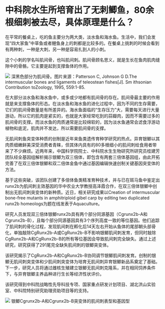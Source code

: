 # 中科院水生所培育出了无刺鲫鱼，80余根细刺被去尽，具体原理是什么？

在平常的餐桌上，吃的鱼主要分为两大类，淡水鱼和海水鱼。生活中，我们会发现“四大家鱼”中草鱼或者鲤鱼身上的刺都是比较多的。在餐桌上挑刺的时候会看到有两种刺，一种是大刺，另一种是容易扎到人的小刺。

这个小刺的学名叫肌间骨，也叫肌间刺。肌间骨顾名思义，就是生长在鱼肉肌肉缝隙中的骨骼，它主要是起到支撑鱼体的作用。

![](https://inews.gtimg.com/news_bt/Oj3u6_Sm7YqBqB5D1yo63kM4WIfdQXQ_UShcRHX8RVf4UAA/1000)
深黑色部分为肌间骨。图片来源：Patterson C, Johnson G D.The intermuscular bones and ligaments
of teleostean fishes[J]. Sm ithsonian Contribution toZoology, 1995, 559:1-85.

在大部分淡水鱼和海水鱼中，或多或少地都有肌间骨的存在。肌间骨最主要的作用就是来支撑鱼体的形态。在淡水鱼和海水鱼的进化过程中，因为不同的生存需要，它们的肌间骨数量是有所差异的。海水鱼面临的“生存压力”大，需要每天进行大量游动，所以它的肌肉是紧实的，也就是大家经常吃到的蒜瓣肉，因而不需要过多的肌间骨的支撑。而淡水鱼的肉质通常是比较绵软的，因为淡水鱼通常会滤食浮游动植物和底泥，肌肉并不发达，所以需要肌间骨的支撑。

无肌间刺鱼突变体种质的创制是近年来鱼类遗传育种学研究的热点。异育银鲫以其肉质细嫩鲜美深受消费者青睐，但其体内具有的80多根细小的肌间刺给食用者带来了不少麻烦。近两年来，中国科学院院士、中科院水生生物研究所研究员桂建芳团队经全基因组解析揭示银鲫为双三倍体，即包含有两套三倍体基因组，由此开拓完善了在双三倍体银鲫和双二倍体金鱼中通过基因编辑快速创制关键基因突变体的方法。

基于这些突破，该团队创建了多倍体鱼类精准育种技术，并与已在斑马鱼中鉴定出runx2b为肌间刺主效基因的华中农业大学教授高泽霞合作，在双三倍体银鲫中创制出无肌间刺突变体的新种质。近日，相关研究成果以Creation
of intermuscular bone-free mutants in amphitriploid gibel carp by editing two
duplicated runx2b homeologs为题在线发表于Aquaculture。

研究人员发现双三倍体银鲫runx2b具有两个部分同源基因（Cgrunx2b-A和Cgrunx2b-B），且每个部分同源基因具有3个序列高度一致的等位基因。他们追踪了肌间刺的骨化过程，发现肌间刺在孵化后14天左右开始从鱼体的尾部朝头部骨化，单独敲除CgRunx2b-A或CgRunx2b-B不影响银鲫肌间刺发育，但同时敲除CgRunx2b-A和CgRunx2b-B的所有等位基因会导致肌间刺完全缺失。通过上述研究，研究获得了291尾完全缺失肌间刺的银鲫突变体。

该研究揭示了CgRunx2b-A和CgRunx2b-B协同调节银鲫肌间刺发育。创制的银鲫无肌间刺突变体和少肌间刺突变体为培育无肌间刺异育银鲫新品系奠定了基础。下一步，研究人员将通过雌核生殖建立银鲫无肌间刺克隆系，并在相同饲养条件下，与异育银鲫主养品种进行生长等经济性状评价。

该研究得到中科院战略性先导科技专项、国家重点研发计划项目、湖北洪山实验室、中科院特别研究助理资助项目等的支持。

![](https://inews.gtimg.com/news_bt/Oh8jJh4zQpK23KHEvttZaGDDNTiQjgH9VBGf0HEHbT8PcAA/1000)
银鲫Cgrunx2b-A和Cgrunx2b-B突变体的肌间刺表型和基因型

